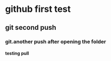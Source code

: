 # github first test
## git second push
### git.another push after opening the folder
#### testing pull
